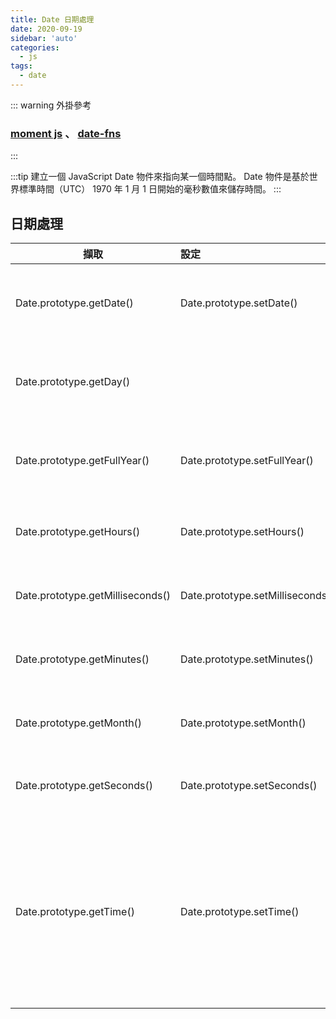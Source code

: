 ```yaml
---
title: Date 日期處理
date: 2020-09-19
sidebar: 'auto'
categories:
  - js
tags:
  - date
---
```


::: warning 外掛參考

### [moment js](https://momentjs.com/) 、 [date-fns](https://date-fns.org/)

:::

:::tip
建立一個 JavaScript Date 物件來指向某一個時間點。
Date 物件是基於世界標準時間（UTC） 1970 年 1 月 1 日開始的毫秒數值來儲存時間。
:::

## 日期處理

| 擷取                             | 設定                             | 說明                                                                                        |
| -------------------------------- | :------------------------------- | ------------------------------------------------------------------------------------------- |
| Date.prototype.getDate()         | Date.prototype.setDate()         | 回傳本地時間月份中的日期（1-31）。                                                          |
| Date.prototype.getDay()          |                                  | 回傳本地時間星期中的日子（0-6）。                                                           |
| Date.prototype.getFullYear()     | Date.prototype.setFullYear()     | 回傳本地時間的年份（ 以 4 位數表現）。                                                      |
| Date.prototype.getHours()        | Date.prototype.setHours()        | 回傳本地時間的小時（0-23）。                                                                |
| Date.prototype.getMilliseconds() | Date.prototype.setMilliseconds() | 回傳本地時間的毫秒數（0-999）。                                                             |
| Date.prototype.getMinutes()      | Date.prototype.setMinutes()      | 回傳本地時間的分鐘數（0-59）。                                                              |
| Date.prototype.getMonth()        | Date.prototype.setMonth()        | 回傳本地時間的月份（0-11）。                                                                |
| Date.prototype.getSeconds()      | Date.prototype.setSeconds()      | 回傳本地時間的秒數（0-59)                                                                   |
| Date.prototype.getTime()         | Date.prototype.setTime()         | 回傳由 1970-01-01 00:00:00 UTC 開始，到代表時間經過的毫秒數（以負值表示 1970 年之前的時間） |
